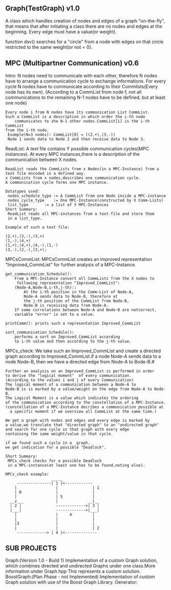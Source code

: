 Graph(TestGraph) v1.0
-----------------
A class which handles creation of nodes and edges of a graph "on-the-fly",
that means that after initiating a class there are no nodes and edges 
at the beginning. Every edge must have a value(or weight).

function dsv() searches for a "circle" from a node with edges on that circle 
restricted to the same weight(or not = 0).

MPC (Multipartner Communication) v0.6
---------------------------------
Intro: N nodes need to communicate with each other, therefore N nodes 
	have to arrange a communication cycle to exchange informations.
	For every cycle N nodes have to communicate 
	according to their Commlists(Every node has its own).
        (According to a CommList from node f, 
	 not all communications to the remaining N-1 nodes have to be defined,
	 but at least one node)
	
	Every node i from N nodes have its communication List CommList.
	Such a CommList is a description in which order the i-th node 
        communicates to zhe N-1 other nodes.CommList[i] is the i-th CommList 
 	from the i-th node.
	 Example(N=3 nodes): CommList[0] = ((2,+),(3,-))
	 Node 1 sends data to Node 2 and then receive data to Node 3.

ReadList:
	A text file contains Y possible communication cycles(MPC instances).
	At every MPC instances,there is a description of the communication 
	between X nodes.

	ReadList reads the CommLists from x Nodes(in a MPC-Instance) from a 
	text file encoded in a defined way. 
	x CommLists from x nodes,describes one communication cycle.
	A communication cycle forms one MPC instance.  
	
	Datatypes used:
	 nodes_schedule_type := A CommList from one Node inside a MPC-instance
	 nodes_cycle_type    := One MPC-Instance(constructed by X Comm-Lists)
	 list_type	     := a list of Y MPC-Instances
	Short Summary:
	 ReadList reads all MPC-instances from a text-file and store them 
	 in a list_type.

	Example of such a text file:

	(2,+),(3,-),(3,+)
	(1,-),(4,+)
	(1,+),(4,+),(4,-),(1,-)
	(3,-),(2,-),(3,+);

MPCsCommList:
	MPCsCommList creates an improved representation "Improved_CommList" 
	for further analysis of a MPC-Instance.
	
	get_communication_Schedule():
		From a MPC-Instance convert all CommLists from the X nodes to 
		 following representation "Improved_CommList":
		(Node-A,Node-B,i-th,j-th)::
			At the i-th position in the Comm-List of Node-A, 
			Node-A sends data to Node-B, therefore at 
			the j-th position of the CommList from Node-B,
			Node-B is receiving data from Node-A.
		If some correlations between Node-A and Node-B are notcorrect, 
		variable "error" is set to a value.

	printComm(): prints such a representation Improved_CommList

	sort_communication_Schedule():
		performs a sort on Improved_CommList according 
		to i-th value and then according to the j-th value.

MPCs_check:
	We take such an Improved_CommList and create a directed graph 
	according to Improved_CommList.if a node Node-A sends data to a 
	node Node-B, then we have a directed edge from Node-A to Bode-B.#

	Further an analysis on an Improved_CommList is performed in order 
	to derive the "logical moment"  of every communication.
	(According to the values i and j of every Communication)
	The logical moment of a communication between a Node-A to 
	Node-B is is marked by a value/weight on the edge from Node-A to Node-B.
 	The Logical Moment is a value which indicates the ordering 
  	of the communication according to the constellation of a MPC-Instance.
	(constellation of a MPC-Instance decribes a communication possible at 
	  a specific moment if we overview all CommList at the same time.)

	We get a graph with nodes and edges and every edge is marked by 
	a value,we translate that "directed graph" to an "undirected graph"
	and search for one cycle in that graph with every edge 
	containing the same weight/value in that cycle. 

	if we found such a cycle in a  graph, 
	we get indication for a possible "Deadlock".

	Short Summary:
	 MPCs_check checks for a possible Deadlock 
	 in a MPC-instance(at least one has to be found,noting else).
	
	MPCs_check example:
				        _____
		 ---------------| 1 |<------------
		|		          |   		      | 1
		| 0	              |		          | 
		|		          | 5	          |
	  __v___              |             __|__
	  | 2 |		          ------------->| 3 | 
  	  |___|		          ------------->|___| 
		|		          |     4         |
		|		          |               |
		|3		          |               |
		|		          |               | 2
		 ------------->	| 4 |<--------------   

				
SUB PROJECTS
------------------	
					
Graph:(Version 1.0 - Build 1)
	Implementation  of a custom Graph solution, which combines directed and undirected Graphs
	under one class.More information under Graph.hpp
	This represents a custom solution.
BoostGraph:(Plan Phase -  not Implemented)
	Implementation of custom Graph solution with use of the Boost Graph Library.
Generator:


